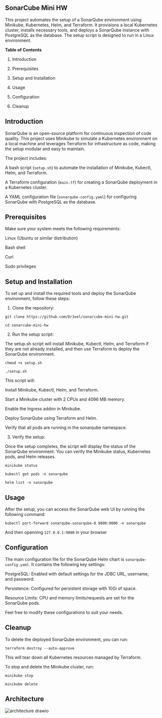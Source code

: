 ## **SonarCube Mini HW**

This project automates the setup of a SonarQube environment using Minikube, Kubernetes, Helm, and Terraform. It provisions a local Kubernetes cluster, installs necessary tools, and deploys a SonarQube instance with PostgreSQL as the database. The setup script is designed to run in a Linux environment.

**Table of Contents**

1. Introduction

2. Prerequisites

3. Setup and Installation

4. Usage

5. Configuration

6. Cleanup

## **Introduction**

SonarQube is an open-source platform for continuous inspection of code quality. This project uses Minikube to simulate a Kubernetes environment on a local machine and leverages Terraform for infrastructure as code, making the setup modular and easy to maintain.

The project includes:

A bash script (`setup.sh`) to automate the installation of Minikube, Kubectl, Helm, and Terraform.

A Terraform configuration (`main.tf`) for creating a SonarQube deployment in a Kubernetes cluster.

A YAML configuration file (`sonarqube-config.yaml`) for configuring SonarQube with PostgreSQL as the database.

## **Prerequisites**

Make sure your system meets the following requirements:

Linux (Ubuntu or similar distribution)

Bash shell

Curl

Sudo privileges

## **Setup and Installation**

To set up and install the required tools and deploy the SonarQube environment, follow these steps:

1. Clone the repository:

``git clone https://github.com/Dr3xel/sonarcube-mini-hw.git``

``cd sonarcube-mini-hw``

2. Run the setup script:
 
The setup.sh script will install Minikube, Kubectl, Helm, and Terraform if they are not already installed, and then use Terraform to deploy the SonarQube environment.

``chmod +x setup.sh``

``./setup.sh``

This script will:

Install Minikube, Kubectl, Helm, and Terraform.

Start a Minikube cluster with 2 CPUs and 4096 MB memory.

Enable the Ingress addon in Minikube.

Deploy SonarQube using Terraform and Helm.

Verify that all pods are running in the sonarqube namespace.

3. Verify the setup:

Once the setup completes, the script will display the status of the SonarQube environment. You can verify the Minikube status, Kubernetes pods, and Helm releases.

``minikube status``

``kubectl get pods -n sonarqube``

``helm list -n sonarqube``

## **Usage**

After the setup, you can access the SonarQube web UI by running the following command:

``kubectl port-forward sonarqube-sonarqube-0 9000:9000 -n sonarqube``

And then openning `127.0.0.1:9000` in your browser

## **Configuration**

The main configuration file for the SonarQube Helm chart is `sonarqube-config.yaml`. It contains the following key settings:

PostgreSQL: Enabled with default settings for the JDBC URL, username, and password.

Persistence: Configured for persistent storage with 10Gi of space.

Resource Limits: CPU and memory limits/requests are set for the SonarQube pods.

Feel free to modify these configurations to suit your needs.

## **Cleanup**

To delete the deployed SonarQube environment, you can run:

``terraform destroy --auto-approve``

This will tear down all Kubernetes resources managed by Terraform.

To stop and delete the Minikube cluster, run:

``minikube stop``

``minikube delete``


## **Architecture**

![architecture drawio](https://github.com/user-attachments/assets/1c59700b-4eb9-4460-aec5-76be8bf00904)
